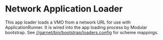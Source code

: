 # Network Application Loader

This app loader loads a VMO from a network URL for use with ApplicationRunner.
It is wired into the app loading process by Modular bootstrap. See
[//garnet/bin/bootstrap/loaders.config](https://fuchsia.googlesource.com/garnet/+/master/bin/bootstrap/loaders.config)
for scheme mappings.
